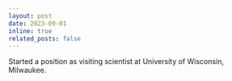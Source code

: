 ```yaml
---
layout: post
date: 2023-09-01
inline: true
related_posts: false
---
```


Started a position as visiting scientist at University of Wisconsin, Milwaukee.
